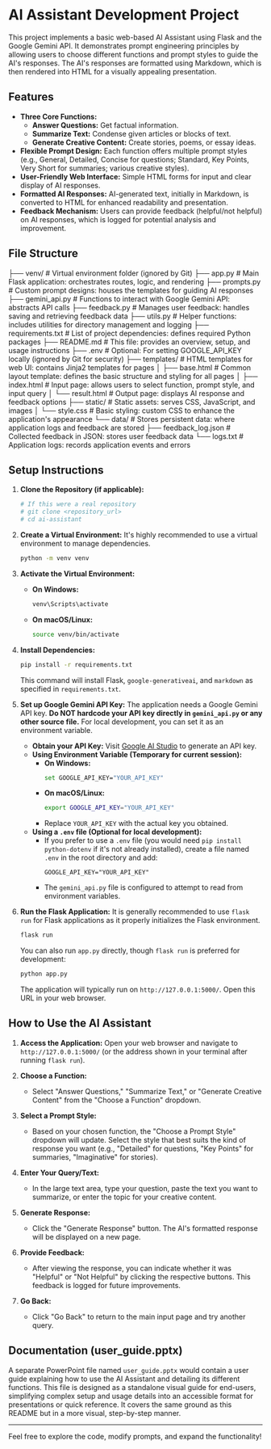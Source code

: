 # AI Assistant Development Project

This project implements a basic web-based AI Assistant using Flask and the Google Gemini API. It demonstrates prompt engineering principles by allowing users to choose different functions and prompt styles to guide the AI's responses. The AI's responses are formatted using Markdown, which is then rendered into HTML for a visually appealing presentation.

## Features

- **Three Core Functions:**
  - **Answer Questions:** Get factual information.
  - **Summarize Text:** Condense given articles or blocks of text.
  - **Generate Creative Content:** Create stories, poems, or essay ideas.
- **Flexible Prompt Design:** Each function offers multiple prompt styles (e.g., General, Detailed, Concise for questions; Standard, Key Points, Very Short for summaries; various creative styles).
- **User-Friendly Web Interface:** Simple HTML forms for input and clear display of AI responses.
- **Formatted AI Responses:** AI-generated text, initially in Markdown, is converted to HTML for enhanced readability and presentation.
- **Feedback Mechanism:** Users can provide feedback (helpful/not helpful) on AI responses, which is logged for potential analysis and improvement.

## File Structure
├── venv/                   # Virtual environment folder (ignored by Git)
├── app.py                  # Main Flask application: orchestrates routes, logic, and rendering
├── prompts.py              # Custom prompt designs: houses the templates for guiding AI responses
├── gemini_api.py           # Functions to interact with Google Gemini API: abstracts API calls
├── feedback.py             # Manages user feedback: handles saving and retrieving feedback data
├── utils.py                # Helper functions: includes utilities for directory management and logging
├── requirements.txt        # List of project dependencies: defines required Python packages
├── README.md               # This file: provides an overview, setup, and usage instructions
├── .env                    # Optional: For setting GOOGLE_API_KEY locally (ignored by Git for security)
├── templates/              # HTML templates for web UI: contains Jinja2 templates for pages
│   ├── base.html           # Common layout template: defines the basic structure and styling for all pages
│   ├── index.html          # Input page: allows users to select function, prompt style, and input query
│   └── result.html         # Output page: displays AI response and feedback options
├── static/                 # Static assets: serves CSS, JavaScript, and images
│   └── style.css           # Basic styling: custom CSS to enhance the application's appearance
└── data/                   # Stores persistent data: where application logs and feedback are stored
├── feedback_log.json   # Collected feedback in JSON: stores user feedback data
└── logs.txt            # Application logs: records application events and errors

## Setup Instructions

1.  **Clone the Repository (if applicable):**

    ```bash
    # If this were a real repository
    # git clone <repository_url>
    # cd ai-assistant
    ```

2.  **Create a Virtual Environment:**
    It's highly recommended to use a virtual environment to manage dependencies.

    ```bash
    python -m venv venv
    ```

3.  **Activate the Virtual Environment:**

    - **On Windows:**
      ```bash
      venv\Scripts\activate
      ```
    - **On macOS/Linux:**
      ```bash
      source venv/bin/activate
      ```

4.  **Install Dependencies:**

    ```bash
    pip install -r requirements.txt
    ```

    This command will install Flask, `google-generativeai`, and `markdown` as specified in `requirements.txt`.

5.  **Set up Google Gemini API Key:**
    The application needs a Google Gemini API key. **Do NOT hardcode your API key directly in `gemini_api.py` or any other source file.** For local development, you can set it as an environment variable.

    - **Obtain your API Key:** Visit [Google AI Studio](https://aistudio.google.com/app/apikey) to generate an API key.
    - **Using Environment Variable (Temporary for current session):**
      - **On Windows:**
        ```bash
        set GOOGLE_API_KEY="YOUR_API_KEY"
        ```
      - **On macOS/Linux:**
        ```bash
        export GOOGLE_API_KEY="YOUR_API_KEY"
        ```
      - Replace `YOUR_API_KEY` with the actual key you obtained.
    - **Using a `.env` file (Optional for local development):**
      - If you prefer to use a `.env` file (you would need `pip install python-dotenv` if it's not already installed), create a file named `.env` in the root directory and add:
        ```
        GOOGLE_API_KEY="YOUR_API_KEY"
        ```
      - The `gemini_api.py` file is configured to attempt to read from environment variables.

6.  **Run the Flask Application:**
    It is generally recommended to use `flask run` for Flask applications as it properly initializes the Flask environment.

    ```bash
    flask run
    ```

    You can also run `app.py` directly, though `flask run` is preferred for development:

    ```bash
    python app.py
    ```

    The application will typically run on `http://127.0.0.1:5000/`. Open this URL in your web browser.

## How to Use the AI Assistant

1.  **Access the Application:** Open your web browser and navigate to `http://127.0.0.1:5000/` (or the address shown in your terminal after running `flask run`).

2.  **Choose a Function:**

    - Select "Answer Questions," "Summarize Text," or "Generate Creative Content" from the "Choose a Function" dropdown.

3.  **Select a Prompt Style:**

    - Based on your chosen function, the "Choose a Prompt Style" dropdown will update. Select the style that best suits the kind of response you want (e.g., "Detailed" for questions, "Key Points" for summaries, "Imaginative" for stories).

4.  **Enter Your Query/Text:**

    - In the large text area, type your question, paste the text you want to summarize, or enter the topic for your creative content.

5.  **Generate Response:**

    - Click the "Generate Response" button. The AI's formatted response will be displayed on a new page.

6.  **Provide Feedback:**

    - After viewing the response, you can indicate whether it was "Helpful" or "Not Helpful" by clicking the respective buttons. This feedback is logged for future improvements.

7.  **Go Back:**
    - Click "Go Back" to return to the main input page and try another query.

## Documentation (user_guide.pptx)

A separate PowerPoint file named `user_guide.pptx` would contain a user guide explaining how to use the AI Assistant and detailing its different functions. This file is designed as a standalone visual guide for end-users, simplifying complex setup and usage details into an accessible format for presentations or quick reference. It covers the same ground as this README but in a more visual, step-by-step manner.

---

Feel free to explore the code, modify prompts, and expand the functionality!
